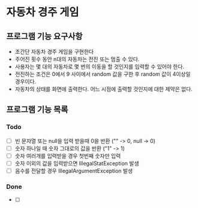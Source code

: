 # 자동차 경주 게임
## 프로그램 기능 요구사항
* 초간단 자동차 경주 게임을 구현한다
* 주어진 횟수 동안 n대의 자동차는 전진 또는 멈출 수 있다.
* 사용자는 몇 대의 자동차로 몇 번의 이동을 할 것인지를 입력할 수 있어야 한다.
* 전진하는 조건은 0에서 9 사이에서 random 값을 구한 후 random 값이 4이상일 경우이다.
* 자동차의 상태를 화면에 출력한다. 어느 시점에 출력할 것인지에 대한 제약은 없다.

## 프로그램 기능 목록
### Todo
* [ ] 빈 문자열 또는 null을 입력 받을때 0을 반환 ("" -> 0, null -> 0)
* [ ] 숫자 하나일 때 숫자 그대로의 값을 반환 ("1" -> 1)
* [ ] 숫자 여러개를 입력받을 경우 첫번째 숫자만 입력
* [ ] 숫자 이외의 값을 입력받으면 IllegalStatException 발생
* [ ] 음수를 전달할 경우 IllegalArgumentException 발생

### Done
* [ ]